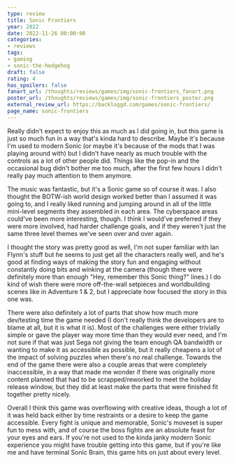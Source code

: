 ```yaml
---
type: review
title: Sonic Frontiers
year: 2022
date: 2022-11-26 00:00:00
categories:
- reviews
tags:
- gaming
- sonic-the-hedgehog
draft: false
rating: 4
has_spoilers: false
fanart_url: /thoughts/reviews/games/img/sonic-frontiers_fanart.png
poster_url: /thoughts/reviews/games/img/sonic-frontiers_poster.png
external_review_url: https://backloggd.com/games/sonic-frontiers/
page_name: sonic-frontiers
---
```


Really didn't expect to enjoy this as much as I did going in, but this game is just so much fun in a way that's kinda hard to describe. Maybe it's because I'm used to modern Sonic (or maybe it's because of the mods that I was playing around with) but I didn't have nearly as much trouble with the controls as a lot of other people did. Things like the pop-in and the occasional bug didn't bother me too much, after the first few hours I didn't really pay much attention to them anymore.

The music was fantastic, but it's a Sonic game so of course it was. I also thought the BOTW-ish world design worked better than I assumed it was going to, and I really liked running and jumping around in all of the little mini-level segments they assembled in each area. The cyberspace areas could've been more interesting, though. I think I would've preferred if they were more involved, had harder challenge goals, and if they weren't just the same three level themes we've seen over and over again.

I thought the story was pretty good as well, I'm not super familiar with Ian Flynn's stuff but he seems to just get all the characters really well, and he's good at finding ways of making the story fun and engaging without constantly doing bits and winking at the camera (though there were definitely more than enough "Hey, remember this Sonic thing?" lines.) I do kind of wish there were more off-the-wall setpieces and worldbuilding scenes like in Adventure 1 & 2, but I appreciate how focused the story in this one was.

There were also definitely a lot of parts that show how much more dev/testing time the game needed (I don't really think the developers are to blame at all, but it is what it is). Most of the challenges were either trivially simple or gave the player way more time than they would ever need, and I'm not sure if that was just Sega not giving the team enough QA bandwidth or wanting to make it as accessible as possible, but it really cheapens a lot of the impact of solving puzzles when there's no real challenge. Towards the end of the game there were also a couple areas that were completely inaccessible, in a way that made me wonder if there was originally more content planned that had to be scrapped/reworked to meet the holiday release window, but they did at least make the parts that were finished fit together pretty nicely.

Overall I think this game was overflowing with creative ideas, though a lot of it was held back either by time restraints or a desire to keep the game accessible. Every fight is unique and memorable, Sonic's moveset is super fun to mess with, and of course the boss fights are an absolute feast for your eyes and ears. If you're not used to the kinda janky modern Sonic experience you might have trouble getting into this game, but if you're like me and have terminal Sonic Brain, this game hits on just about every level.

